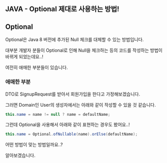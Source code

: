 ## JAVA - Optional 제대로 사용하는 방법!

## Optional

Optional은 Java 8 버전에 추가된 Null 체크를 대체할 수 있는 방법입니다.

대부분 개발자 분들이 Optional로 인해 Null을 체크하는 등의 코드를 작성하는 방법이 바뀌게 되었는데요..!

여전히 애매한 부분들이 있습니다.

### 애매한 부분

DTO로 SignupRequest를 받아서 회원가입을 한다고 가정해보겠습니다.

그러면 Domain인 User의 생성자에서는 아래와 같이 작성할 수 있을 것 같습니다.

```java
this.name = name != null ? name = defaultName;
```

그런데 Optional을 사용해서 아래와 같이 표현하는 경우도 봤어요..!

```java
this.name = Optional.ofNullable(name).orElse(defaultName);
```

어떤 방법이 맞는 방법일까요..?

알아보겠습니다.

##